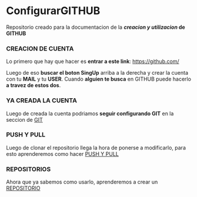 # ConfigurarGITHUB
Repositorio creado para la documentacion de la **_creacion y utilizacion_ de GITHUB**

### CREACION DE CUENTA

Lo primero que hay que hacer es **entrar a este link**: https://github.com/

Luego de eso **buscar el boton SingUp** arriba a la derecha y crear la cuenta con tu **MAIL** y tu **USER**. Cuando **alguien te busca** en GITHUB puede hacerlo **a travez de estos dos**.

### YA CREADA LA CUENTA

Luego de creada la cuenta podriamos **seguir configurando GIT** en la seccion de [GIT](GIT.md)

### PUSH Y PULL

Luego de clonar el repositorio llega la hora de ponerse a modificarlo, para esto aprenderemos como hacer [PUSH Y PULL](PUSHYPULL.md)

### REPOSITORIOS

Ahora que ya sabemos como usarlo, aprenderemos a crear un [REPOSITORIO](REPOSITORIOS.md)

